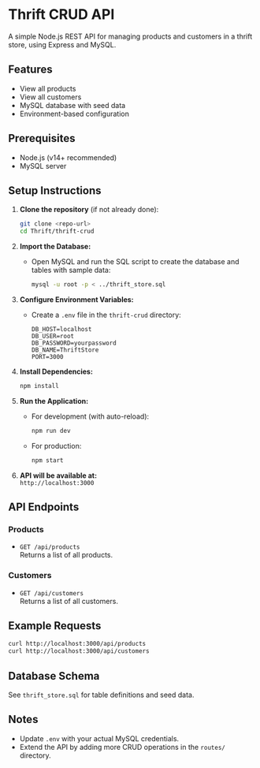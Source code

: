 # Thrift CRUD API

A simple Node.js REST API for managing products and customers in a thrift store, using Express and MySQL.

## Features

- View all products
- View all customers
- MySQL database with seed data
- Environment-based configuration

## Prerequisites

- Node.js (v14+ recommended)
- MySQL server

## Setup Instructions

1. **Clone the repository** (if not already done):

   ```bash
   git clone <repo-url>
   cd Thrift/thrift-crud
   ```

2. **Import the Database:**

   - Open MySQL and run the SQL script to create the database and tables with sample data:

     ```bash
     mysql -u root -p < ../thrift_store.sql
     ```

3. **Configure Environment Variables:**

   - Create a `.env` file in the `thrift-crud` directory:

     ```
     DB_HOST=localhost
     DB_USER=root
     DB_PASSWORD=yourpassword
     DB_NAME=ThriftStore
     PORT=3000
     ```

4. **Install Dependencies:**

   ```bash
   npm install
   ```

5. **Run the Application:**

   - For development (with auto-reload):
     ```bash
     npm run dev
     ```
   - For production:
     ```bash
     npm start
     ```

6. **API will be available at:**  
   `http://localhost:3000`

## API Endpoints

### Products

- `GET /api/products`  
  Returns a list of all products.

### Customers

- `GET /api/customers`  
  Returns a list of all customers.

## Example Requests

```bash
curl http://localhost:3000/api/products
curl http://localhost:3000/api/customers
```


## Database Schema

See `thrift_store.sql` for table definitions and seed data.

## Notes

- Update `.env` with your actual MySQL credentials.
- Extend the API by adding more CRUD operations in the `routes/` directory.

